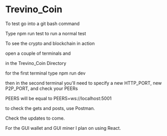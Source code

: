 # Trevino_Coin
To test go into a git bash command 

Type npm run test to run a normal test


To see the crypto and blockchain in action 

open a couple of terminals and 

in the Trevino_Coin Directory 

for the first terminal type npm run dev 

then in the second terminal you'll need to specify a new HTTP_PORT, new P2P_PORT, and check your PEERs 

PEERS will be equal to PEERS=ws://localhost:5001


to check the gets and posts, use Postman. 

Check the updates to come. 

For the GUI wallet and GUI miner I plan on using React. 

